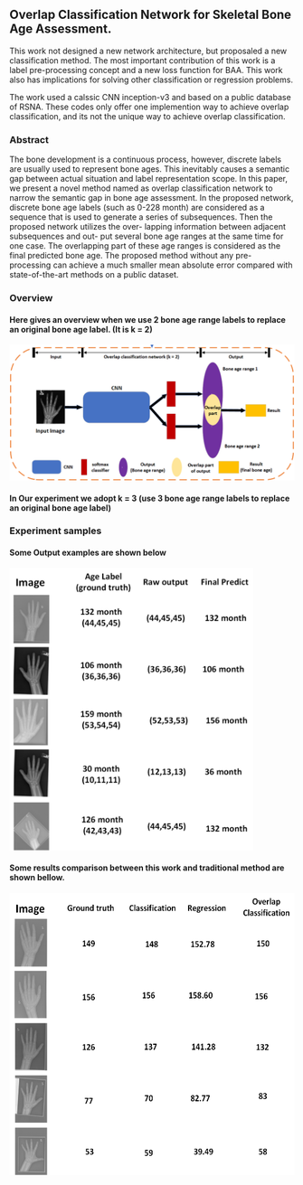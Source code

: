 ## Overlap Classification Network for Skeletal Bone Age Assessment.

This work not designed a new network architecture, but proposaled a new classification method. The most important contribution of this work is a label pre-processing concept and a new loss function for BAA. This work also has implications for solving other classification or regression problems.

The work used a calssic CNN inception-v3 and based on a public database of RSNA. These codes only offer one implemention way to achieve overlap classification, and its not the unique way to achieve overlap classification.

### Abstract
The bone development is a continuous process, however, discrete labels are usually used to represent bone ages. This inevitably causes a semantic gap between actual situation and label representation scope. In this paper, we present a novel method named as overlap classification network to narrow the semantic gap in bone age assessment. In the proposed network, discrete bone age labels (such as 0-228 month) are considered as a sequence that is used to generate a series of subsequences. Then the proposed network utilizes the over- lapping information between adjacent subsequences and out- put several bone age ranges at the same time for one case. The overlapping part of these age ranges is considered as the final predicted bone age. The proposed method without any pre- processing can achieve a much smaller mean absolute error compared with state-of-the-art methods on a public dataset.
### Overview
#### Here gives an overview when we use 2 bone age range labels to replace an original bone age label. (It is k = 2)
![overview](Img/overview.png)
#### In Our experiment we adopt k = 3 (use 3 bone age range labels to replace an original bone age label)
### Experiment samples
#### Some Output examples are shown below
<img src="Img/Output.png"  height="500" >

#### Some results comparison between this work and traditional method are shown bellow.
<img src="Img/compare.png"  height="500" >
